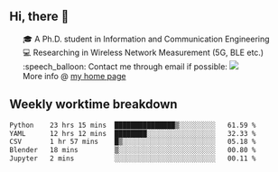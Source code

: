 <h2 > Hi, there 👋 </h3>

<div >
 <ul>
 🎓 A Ph.D. student in Information and Communication Engineering <br>
 💻 Researching in Wireless Network Measurement (5G, BLE etc.)<br>
 :speech_balloon: Contact me through email if possible: <a href="mailto:ethanjia@sjtu.edu.cn"><img src="https://img.shields.io/badge/-ethanjia@sjtu.edu.cn-c14438?style=plastic&logo=Gmail&logoColor=white&link=mailto:mailto:ethanjia@sjtu.edu.cn"></a> <br>
  More info @ <a href="https://haifengjia.github.io">my home page</a>
 </ul>
</div>

<h2 >
Weekly worktime breakdown
</h1>


<!--START_SECTION:waka-->

```txt
Python    23 hrs 15 mins  ███████████████▒░░░░░░░░░   61.59 %
YAML      12 hrs 12 mins  ████████░░░░░░░░░░░░░░░░░   32.33 %
CSV       1 hr 57 mins    █▒░░░░░░░░░░░░░░░░░░░░░░░   05.18 %
Blender   18 mins         ▒░░░░░░░░░░░░░░░░░░░░░░░░   00.80 %
Jupyter   2 mins          ░░░░░░░░░░░░░░░░░░░░░░░░░   00.11 %
```

<!--END_SECTION:waka-->



